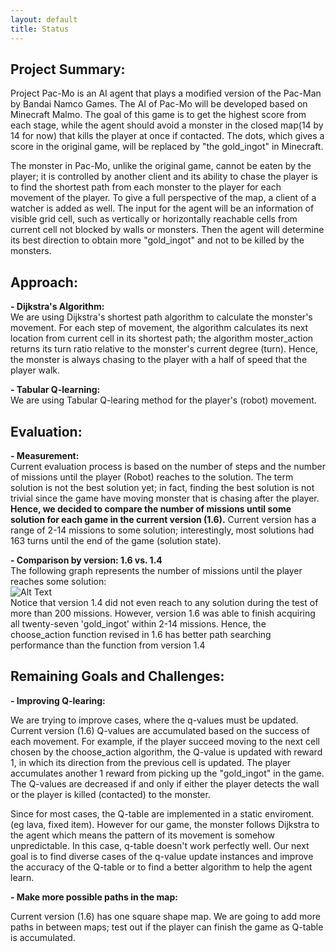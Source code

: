 ```yaml
---
layout: default
title: Status
---
```


## Project Summary: 
Project Pac-Mo is an AI agent that plays a modified version of the Pac-Man by Bandai Namco Games. The AI of Pac-Mo will be developed based on Minecraft Malmo. The goal of this game is to get the highest score from each stage, while the agent should avoid a monster in the closed map(14 by 14 for now) that kills the player at once if contacted. The dots, which gives a score in the original game, will be replaced by "the gold_ingot" in Minecraft. 

The monster in Pac-Mo, unlike the original game, cannot be eaten by the player; it is controlled by another client and its ability to chase the player is to find the shortest path from each monster to the player for each movement of the player. To give a full perspective of the map, a client of a watcher is added as well. The input for the agent will be an information of visible grid cell, such as vertically or horizontally reachable cells from current cell not blocked by walls or monsters. Then the agent will determine its best direction to obtain more "gold_ingot" and not to be killed by the monsters.


## Approach:
__- Dijkstra's Algorithm:__
<br>We are using Dijkstra's shortest path algorithm to calculate the monster's movement. For each step of movement, the algorithm calculates its next location from current cell in its shortest path; the algorithm moster_action returns its turn ratio relative to the monster's current degree (turn). Hence, the monster is always chasing to the player with a half of speed that the player walk.
   
__- Tabular Q-learning:__
<br>We are using Tabular Q-learing method for the player's (robot) movement.

## Evaluation:
__- Measurement:__
<br>Current evaluation process is based on the number of steps and the number of missions until the player (Robot) reaches to the solution. The term solution is not the best solution yet; in fact, finding the best solution is not trivial since the game have moving monster that is chasing after the player. __Hence, we decided to compare the number of missions until some solution for each game in the current version (1.6).__ Current version has a range of 2-14 missions to some solution; interestingly, most solutions had 163 turns until the end of the game (solution state).

__- Comparison by version: 1.6 vs. 1.4__
<br>The following graph represents the number of missions until the player reaches some solution:
<br>![Alt Text](https://github.com/qdingqim/Pac-mo/raw/master/docs/status_etc/graph.png)
<br> Notice that version 1.4 did not even reach to any solution during the test of more than 200 missions. However, version 1.6 was able to finish acquiring all twenty-seven 'gold_ingot' within 2-14 missions. Hence, the choose_action function revised in 1.6 has better path searching performance than the function from version 1.4

## Remaining Goals and Challenges:
__- Improving Q-learing:__
  
  We are trying to improve cases, where the q-values must be updated. Current version (1.6) Q-values are accumulated based on the success of each movement. For example, if the player succeed moving to the next cell chosen by the choose_action algorithm, the Q-value is updated with reward 1, in which its direction from the previous cell is updated. The player accumulates another 1 reward from picking up the "gold_ingot" in the game. The Q-values are decreased if and only if either the player detects the wall or the player is killed (contacted) to the monster. 

  Since for most cases, the Q-table are implemented in a static enviroment.(eg lava, fixed item). However for our game, the monster follows Dijkstra to the agent which means the pattern of its movement is somehow unpredictable. In this case, q-table doesn't work perfectly well. Our next goal is to find diverse cases of the q-value update instances and improve the accuracy of the Q-table or to find a better algorithm to help the agent learn.

__- Make more possible paths in the map:__
  
  Current version (1.6) has one square shape map. We are going to add more paths in between maps; test out if the player can finish the game as Q-table is accumulated.
